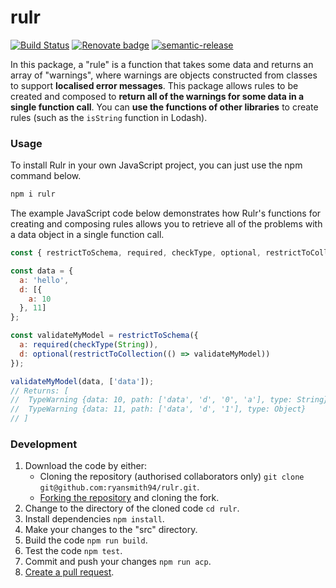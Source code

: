 # rulr

[![Build Status](https://travis-ci.org/ryansmith94/rulr.svg?branch=master)](https://travis-ci.org/ryansmith94/rulr)
[![Renovate badge](https://img.shields.io/badge/Renovate-enabled-brightgreen.svg)](https://renovateapp.com/)
[![semantic-release](https://img.shields.io/badge/%20%20%F0%9F%93%A6%F0%9F%9A%80-semantic--release-e10079.svg)](https://github.com/semantic-release/semantic-release)

In this package, a "rule" is a function that takes some data and returns an array of "warnings", where warnings are objects constructed from classes to support **localised error messages**. This package allows rules to be created and composed to **return all of the warnings for some data in a single function call**. You can **use the functions of other libraries** to create rules (such as the `isString` function in Lodash).

### Usage
To install Rulr in your own JavaScript project, you can just use the npm command below.
```sh
npm i rulr
```

The example JavaScript code below demonstrates how Rulr's functions for creating and composing rules allows you to retrieve all of the problems with a data object in a single function call.
```js
const { restrictToSchema, required, checkType, optional, restrictToCollection } = require('rulr');

const data = {
  a: 'hello',
  d: [{
    a: 10
  }, 11]
};

const validateMyModel = restrictToSchema({
  a: required(checkType(String)),
  d: optional(restrictToCollection(() => validateMyModel))
});

validateMyModel(data, ['data']);
// Returns: [
//  TypeWarning {data: 10, path: ['data', 'd', '0', 'a'], type: String},
//  TypeWarning {data: 11, path: ['data', 'd', '1'], type: Object}
// ]
```

### Development
1. Download the code by either:
    - Cloning the repository (authorised collaborators only) `git clone git@github.com:ryansmith94/rulr.git`.
    - [Forking the repository](https://help.github.com/articles/fork-a-repo/) and cloning the fork.
1. Change to the directory of the cloned code `cd rulr`.
1. Install dependencies `npm install`.
1. Make your changes to the "src" directory.
1. Build the code `npm run build`.
1. Test the code `npm test`.
1. Commit and push your changes `npm run acp`.
1. [Create a pull request](https://help.github.com/articles/about-pull-requests/).
